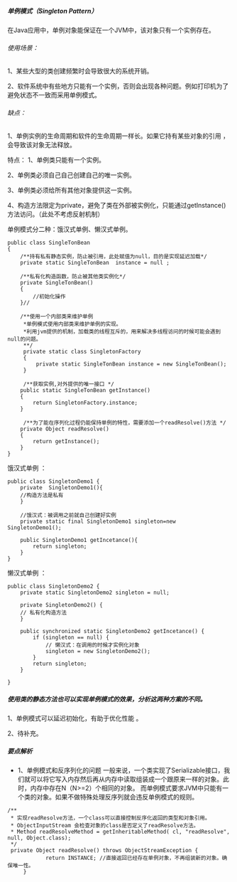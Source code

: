 
##### 单例模式（Singleton Pattern）

在Java应用中，单例对象能保证在一个JVM中，该对象只有一个实例存在。

###### 使用场景：

1、某些大型的类创建频繁时会导致很大的系统开销。

2、软件系统中有些地方只能有一个实例，否则会出现各种问题。例如打印机为了避免状态不一致而采用单例模式。


###### 缺点：

1、单例实例的生命周期和软件的生命周期一样长。如果它持有某些对象的引用 ，会导致该对象无法释放。


特点：
 1、单例类只能有一个实例。

2、单例类必须自己自己创建自己的唯一实例。

3、单例类必须给所有其他对象提供这一实例。

4、构造方法限定为private，避免了类在外部被实例化，只能通过getInstance()方法访问。（此处不考虑反射机制）


单例模式分二种：饿汉式单例、懒汉式单例。  


```
public class SingleTonBean
{
	/**持有私有静态实例，防止被引用，此处赋值为null，目的是实现延迟加载*/
	private static SingleTonBean  instance = null ;

	/**私有化构造函数，防止被其他类实例化*/
	private SingleTonBean()
	{
		//初始化操作
	}//

	/**使用一个内部类来维护单例
	 *单例模式使用内部类来维护单例的实现。
	 *利用jvm提供的机制，加载类的线程互斥的，用来解决多线程访问的时候可能会遇到null的问题。
	 **/
	 private static class SingletonFactory
	 {
	     private static SingleTonBean instance = new SingleTonBean();
	 }

	 /**获取实例,对外提供的唯一接口 */
	public static SingleTonBean getInstance()
	{
		return SingletonFactory.instance;
	}

	 /**为了能在序列化过程仍能保持单例的特性，需要添加一个readResolve()方法 */
	private Object readResolve()
    {
	    return getInstance();
	}
}
```




饿汉式单例 ：
```
public class SingletonDemo1 {
    private  SingletonDemo1(){
    //构造方法是私有
    }

    //饿汉式：被调用之前就自己创建好实例
    private static final SingletonDemo1 singleton=new SingletonDemo1();

    public SingletonDemo1 getIncetance(){
        return singleton;
    }
}
```


懒汉式单例 ：
```
public class SingletonDemo2 {
    private static SingletonDemo2 singleton = null;

    private SingletonDemo2() {
    // 私有化构造方法
    }

    public synchronized static SingletonDemo2 getIncetance() {
        if (singleton == null) {
            // 懒汉式：在调用的时候才实例化对象
            singleton = new SingletonDemo2();
        }
        return singleton;
    }

}
```


##### 使用类的静态方法也可以实现单例模式的效果，分析这两种方案的不同。
1、单例模式可以延迟初始化，有助于优化性能 。

2、待补充。


##### 要点解析
- 1、单例模式和反序列化的问题
一般来说，一个类实现了Serializable接口，我们就可以将它写入内存然后再从内存中读取组装成一个跟原来一样的对象。此时，内存中存在N（N>=2）个相同的对象。 而单例模式要求JVM中只能有一个类的对象。如果不做特殊处理反序列就会违反单例模式的规则。

```
/**
 * 实现readResolve方法，一个class可以直接控制反序化返回的类型和对象引用。
 * ObjectInputStream 会检查对象的class是否定义了readResolve方法。
 * Method readResolveMethod = getInheritableMethod( cl, "readResolve", null, Object.class);
 */
 private Object readResolve() throws ObjectStreamException {  
			return INSTANCE; //直接返回已经存在单例对象，不再组装新的对象。确保唯一性。
	 }

```
